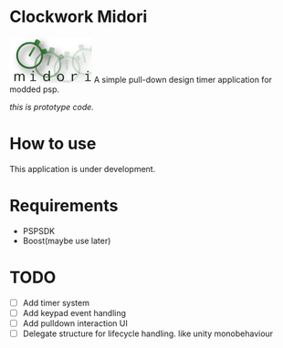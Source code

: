# Clockwork Midori
![Icon of Clockwork Midori](https://github.com/noxowl/clockwork-midori/raw/master/resources/icon0.png)
A simple pull-down design timer application for modded psp.

*this is prototype code.*

# How to use
This application is under development.

# Requirements
* PSPSDK
* Boost(maybe use later)

# TODO
- [ ] Add timer system
- [ ] Add keypad event handling
- [ ] Add pulldown interaction UI
- [ ] Delegate structure for lifecycle handling. like unity monobehaviour
